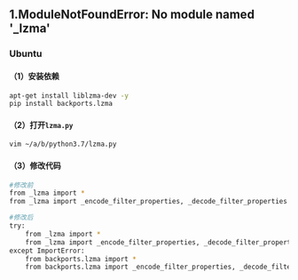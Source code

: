 ## 1.ModuleNotFoundError: No module named '_lzma'
### Ubuntu
#### （1）安装依赖
```bash
apt-get install liblzma-dev -y
pip install backports.lzma
```
#### （2）打开```lzma.py```
```bash
vim ~/a/b/python3.7/lzma.py
```
#### （3）修改代码
```bash
#修改前
from _lzma import *
from _lzma import _encode_filter_properties, _decode_filter_properties

#修改后
try:
    from _lzma import *
    from _lzma import _encode_filter_properties, _decode_filter_properties
except ImportError:
    from backports.lzma import *
    from backports.lzma import _encode_filter_properties, _decode_filter_properties
```
